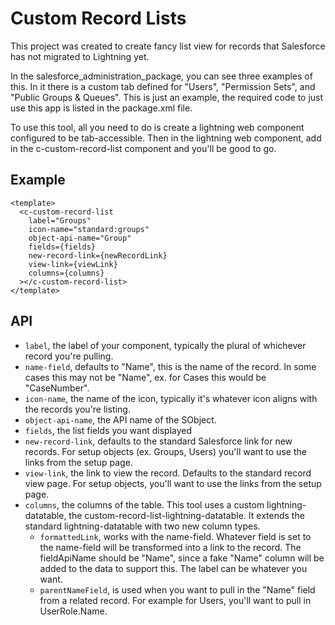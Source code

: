 # Custom Record Lists

This project was created to create fancy list view for records that Salesforce has not migrated to Lightning yet.

In the salesforce_administration_package, you can see three examples of this. In it there is a custom tab defined for "Users", "Permission Sets", and "Public Groups & Queues". This is just an example, the required code to just use this app is listed in the package.xml file.

To use this tool, all you need to do is create a lightning web component configured to be tab-accessible. Then in the lightning web component, add in the c-custom-record-list component and you'll be good to go.

## Example

```
<template>
  <c-custom-record-list
    label="Groups"
    icon-name="standard:groups"
    object-api-name="Group"
    fields={fields}
    new-record-link={newRecordLink}
    view-link={viewLink}
    columns={columns}
  ></c-custom-record-list>
</template>
```

## API

- `label`, the label of your component, typically the plural of whichever record you're pulling.
- `name-field`, defaults to "Name", this is the name of the record. In some cases this may not be "Name", ex. for Cases this would be "CaseNumber".
- `icon-name`, the name of the icon, typically it's whatever icon aligns with the records you're listing.
- `object-api-name`, the API name of the SObject.
- `fields`, the list fields you want displayed
- `new-record-link`, defaults to the standard Salesforce link for new records. For setup objects (ex. Groups, Users) you'll want to use the links from the setup page.
- `view-link`, the link to view the record. Defaults to the standard record view page. For setup objects, you'll want to use the links from the setup page.
- `columns`, the columns of the table. This tool uses a custom lightning-datatable, the custom-record-list-lightning-datatable. It extends the standard lightning-datatable with two new column types.
  - `formattedLink`, works with the name-field. Whatever field is set to the name-field will be transformed into a link to the record. The fieldApiName should be "Name", since a fake "Name" column will be added to the data to support this. The label can be whatever you want.
  - `parentNameField`, is used when you want to pull in the "Name" field from a related record. For example for Users, you'll want to pull in UserRole.Name.
